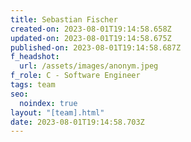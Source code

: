 ```yaml
---
title: Sebastian Fischer
created-on: 2023-08-01T19:14:58.658Z
updated-on: 2023-08-01T19:14:58.675Z
published-on: 2023-08-01T19:14:58.687Z
f_headshot:
  url: /assets/images/anonym.jpeg
f_role: C - Software Engineer
tags: team
seo:
  noindex: true
layout: "[team].html"
date: 2023-08-01T19:14:58.703Z
---
```

